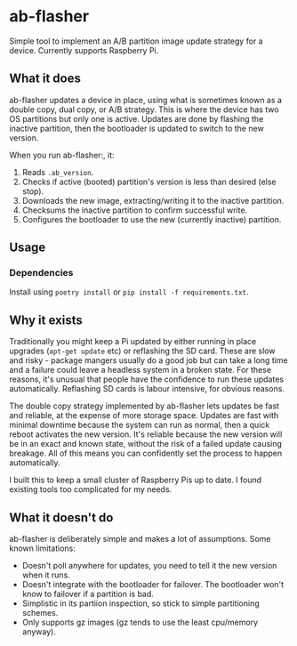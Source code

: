# ab-flasher

Simple tool to implement an A/B partition image update strategy for a device.
Currently supports Raspberry Pi.

## What it does

ab-flasher updates a device in place, using what is sometimes known as a double copy, dual copy, or A/B strategy. This is where the device has two OS partitions but only one is active. Updates are done by flashing the inactive partition, then the bootloader is updated to switch to the new version.

When you run ab-flasher:, it:
1. Reads `.ab_version`.
2. Checks if active (booted) partition's version is less than desired (else stop).
3. Downloads the new image, extracting/writing it to the inactive partition.
4. Checksums the inactive partition to confirm successful write.
5. Configures the bootloader to use the new (currently inactive) partition.

## Usage

### Dependencies

Install using `poetry install` or `pip install -f requirements.txt`.

## Why it exists

Traditionally you might keep a Pi updated by either running in place upgrades (`apt-get update` etc) or reflashing the SD card. These are slow and risky - package mangers usually do a good job but can take a long time and a failure could leave a headless system in a broken state. For these reasons, it's unusual that people have the confidence to run these updates automatically. Reflashing SD cards is labour intensive, for obvious reasons.

The double copy strategy implemented by ab-flasher lets updates be fast and reliable, at the expense of more storage space. 
Updates are fast with minimal downtime because the system can run as normal, then a quick reboot activates the new version.
It's reliable because the new version will be in an exact and known state, without the risk of a failed update causing breakage.
All of this means you can confidently set the process to happen automatically.

I built this to keep a small cluster of Raspberry Pis up to date. I found existing tools too complicated for my needs.

## What it doesn't do

ab-flasher is deliberately simple and makes a lot of assumptions.
Some known limitations:
- Doesn't poll anywhere for updates, you need to tell it the new version when it runs.
- Doesn't integrate with the bootloader for failover. The bootloader won't know to failover if a partition is bad.
- Simplistic in its partiion inspection, so stick to simple partitioning schemes.
- Only supports gz images (gz tends to use the least cpu/memory anyway).
